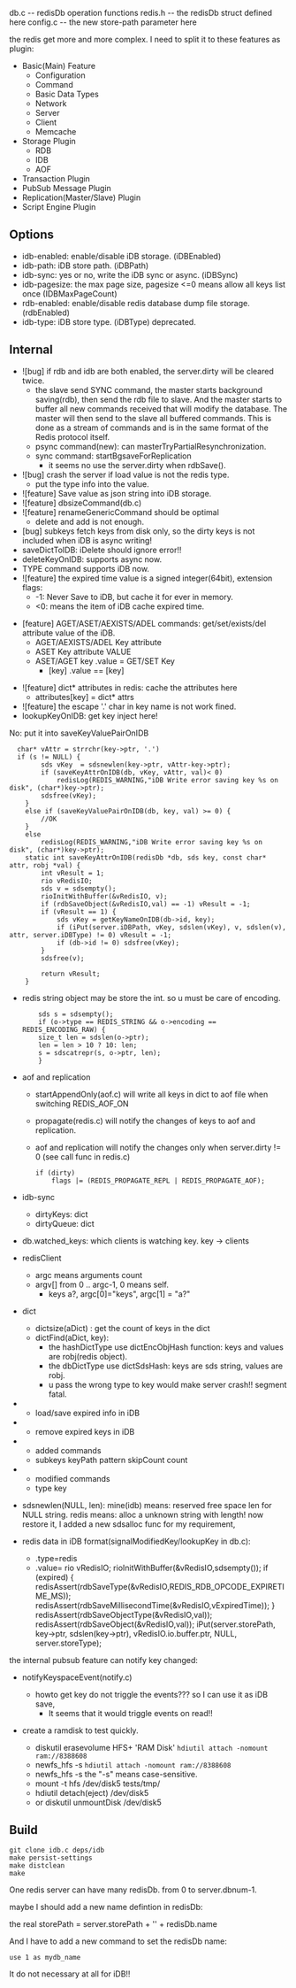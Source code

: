 db.c -- redisDb operation functions
redis.h -- the redisDb struct defined here
config.c -- the new store-path parameter here

the redis get more and more complex. I need to split it to these features as plugin:

* Basic(Main) Feature
  * Configuration
  * Command
  * Basic Data Types
  * Network
  * Server
  * Client
  * Memcache
* Storage Plugin
  * RDB
  * IDB
  * AOF
* Transaction Plugin
* PubSub Message Plugin
* Replication(Master/Slave) Plugin
* Script Engine Plugin


Options
-------

* idb-enabled: enable/disable iDB storage. (iDBEnabled)
* idb-path: iDB store path. (iDBPath)
* idb-sync:  yes or no, write the iDB sync or async. (iDBSync)
* idb-pagesize: the max page size, pagesize <=0 means allow all keys list once (IDBMaxPageCount)
* rdb-enabled: enable/disable redis database dump file storage. (rdbEnabled)
* idb-type: iDB store type. (iDBType) deprecated.



Internal
---------

* ![bug] if rdb and idb are both enabled, the server.dirty will be cleared twice.
  * the slave send SYNC command, the master starts background saving(rdb), then send the rdb file to slave.
    And the master starts to buffer all new commands received that will modify the database. 
    The master will then send to the slave all buffered commands. This is done as a stream of commands and
    is in the same format of the Redis protocol itself.
  * psync command(new): can masterTryPartialResynchronization.
  * sync command: startBgsaveForReplication
    * it seems no use the server.dirty when rdbSave().
* ![bug] crash the server if load value is not the redis type.
  * put the type info into the value.
* ![feature] Save value as json string into iDB storage.
* ![feature] dbsizeCommand(db.c)
* ![feature] renameGenericCommand should be optimal
  * delete and add is not enough.
* [bug] subkeys fetch keys from disk only, so the dirty keys is not included when iDB is async writing!
* saveDictToIDB: iDelete should ignore error!!
* deleteKeyOnIDB: supports async now.
* TYPE command supports iDB now.
* ![feature] the expired time value is a signed integer(64bit), extension flags:
  * -1: Never Save to iDB, but cache it for ever in memory.
  * <0: means the item of iDB cache expired time.
+ [feature] AGET/ASET/AEXISTS/ADEL commands: get/set/exists/del attribute value of the iDB.
  * AGET/AEXISTS/ADEL Key attribute
  * ASET Key attribute VALUE
  * ASET/AGET key .value = GET/SET Key
    * [key] .value == [key]
* ![feature] dict\* attributes in redis: cache the attributes here
  * attributes[key] = dict\* attrs
* ![feature] the escape '.' char in key name is not work fined.
* lookupKeyOnIDB: get key inject here!


No: put it into saveKeyValuePairOnIDB

      char* vAttr = strrchr(key->ptr, '.')
      if (s != NULL) {
            sds vKey  = sdsnewlen(key->ptr, vAttr-key->ptr);
            if (saveKeyAttrOnIDB(db, vKey, vAttr, val)< 0)
                redisLog(REDIS_WARNING,"iDB Write error saving key %s on disk", (char*)key->ptr);
            sdsfree(vKey);
        }
        else if (saveKeyValuePairOnIDB(db, key, val) >= 0) {
            //OK
        }
        else
            redisLog(REDIS_WARNING,"iDB Write error saving key %s on disk", (char*)key->ptr);
        static int saveKeyAttrOnIDB(redisDb *db, sds key, const char* attr, robj *val) {
            int vResult = 1;
            rio vRedisIO;
            sds v = sdsempty();
            rioInitWithBuffer(&vRedisIO, v);
            if (rdbSaveObject(&vRedisIO,val) == -1) vResult = -1;
            if (vResult == 1) {
                sds vKey = getKeyNameOnIDB(db->id, key);
                if (iPut(server.iDBPath, vKey, sdslen(vKey), v, sdslen(v), attr, server.iDBType) != 0) vResult = -1;
                if (db->id != 0) sdsfree(vKey);
            }
            sdsfree(v);

            return vResult;
        }



* redis string object may be store the int. so u must be care of encoding.

          sds s = sdsempty();
          if (o->type == REDIS_STRING && o->encoding == REDIS_ENCODING_RAW) {
          size_t len = sdslen(o->ptr);
          len = len > 10 ? 10: len;
          s = sdscatrepr(s, o->ptr, len);
          }
 

* aof and replication
  * startAppendOnly(aof.c) will write all keys in dict to aof file when switching REDIS_AOF_ON
  * propagate(redis.c) will notify the changes of keys to aof and replication.
  * aof and replication will notify the changes only when server.dirty != 0 (see call func in redis.c)

        if (dirty)
            flags |= (REDIS_PROPAGATE_REPL | REDIS_PROPAGATE_AOF);
* idb-sync
  * dirtyKeys: dict
  * dirtyQueue: dict

* db.watched_keys: which clients is watching key.
    key -> clients
* redisClient
  * argc means arguments count
  * argv[] from 0 .. argc-1, 0 means self.
    * keys a?, argc[0]="keys", argc[1] = "a?"
* dict
  * dictsize(aDict) : get the count of keys in the dict
  * dictFind(aDict, key): 
    * the hashDictType use dictEncObjHash function: keys and values are robj(redis object).
    * the dbDictType use dictSdsHash: keys are sds string, values are robj.
    * u pass the wrong type to key would make server crash!! segment fatal.
* + load/save expired info in iDB
* + remove expired keys in iDB 

* + added commands
  * subkeys keyPath pattern skipCount count
* * modified commands
  * type key
* sdsnewlen(NULL, len):
  mine(idb) means: reserved free space len for NULL string.
  redis means: alloc a unknown string with length!
  now restore it, I added a new sdsalloc func for my requirement,
* redis data in iDB format(signalModifiedKey/lookupKey in db.c):
  * .type=redis
  * .value= 
        rio vRedisIO;
        rioInitWithBuffer(&vRedisIO,sdsempty());
        if (expired) {
            redisAssert(rdbSaveType(&vRedisIO,REDIS_RDB_OPCODE_EXPIRETIME_MS));
            redisAssert(rdbSaveMillisecondTime(&vRedisIO,vExpiredTime));
        }
        redisAssert(rdbSaveObjectType(&vRedisIO,val));
        redisAssert(rdbSaveObject(&vRedisIO,val));
        iPut(server.storePath, key->ptr, sdslen(key->ptr), vRedisIO.io.buffer.ptr, NULL, server.storeType);


the internal pubsub feature can notify key changed:

* notifyKeyspaceEvent(notify.c) 
  * howto get key do not triggle the events??? so I can use it as iDB save,
    * It seems that it would triggle events on read!!

* create a ramdisk to test quickly.
  * diskutil erasevolume HFS+ 'RAM Disk' `hdiutil attach -nomount ram://8388608`
  * newfs_hfs -s `hdiutil attach -nomount ram://8388608`
  * newfs_hfs -s the "-s" means case-sensitive.
  * mount -t hfs /dev/disk5 tests/tmp/
  * hdiutil detach(eject) /dev/disk5
  * or diskutil unmountDisk /dev/disk5

Build
------

    git clone idb.c deps/idb
    make persist-settings
    make distclean
    make

One redis server can have many redisDb. from 0 to server.dbnum-1.

maybe I should add a new name defintion in redisDb:

the real storePath = server.storePath + '\' + redisDb.name

And I have to add a new command to set the redisDb name:

    use 1 as mydb_name

It do not necessary at all for iDB!!
